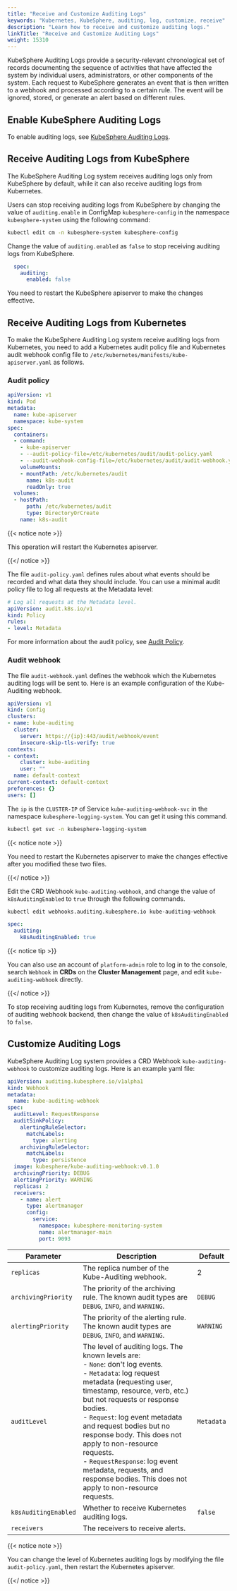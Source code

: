 ```yaml
---
title: "Receive and Customize Auditing Logs"
keywords: "Kubernetes, KubeSphere, auditing, log, customize, receive"
description: "Learn how to receive and customize auditing logs."
linkTitle: "Receive and Customize Auditing Logs"
weight: 15310
---
```


KubeSphere Auditing Logs provide a security-relevant chronological set of records documenting the sequence of activities that have affected the system by individual users, administrators, or other components of the system. Each request to KubeSphere generates an event that is then written to a webhook and processed according to a certain rule. The event will be ignored, stored, or generate an alert based on different rules.

## Enable KubeSphere Auditing Logs

To enable auditing logs, see [KubeSphere Auditing Logs](../../../pluggable-components/auditing-logs/).

## Receive Auditing Logs from KubeSphere

The KubeSphere Auditing Log system receives auditing logs only from KubeSphere by default, while it can also receive auditing logs from Kubernetes.

Users can stop receiving auditing logs from KubeSphere by changing the value of `auditing.enable` in ConfigMap `kubesphere-config` in the namespace `kubesphere-system` using the following command: 

```bash
kubectl edit cm -n kubesphere-system kubesphere-config
```

Change the value of `auditing.enabled` as `false` to stop receiving auditing logs from KubeSphere.

```yaml
  spec:
    auditing:
      enabled: false
```

You need to restart the KubeSphere apiserver to make the changes effective.

## Receive Auditing Logs from Kubernetes

To make the KubeSphere Auditing Log system receive auditing logs from Kubernetes, you need to add a Kubernetes audit policy file and Kubernetes audit webhook config file to `/etc/kubernetes/manifests/kube-apiserver.yaml` as follows.

### Audit policy

```yaml
apiVersion: v1
kind: Pod
metadata:
  name: kube-apiserver
  namespace: kube-system
spec:
  containers:
  - command:
    - kube-apiserver
    - --audit-policy-file=/etc/kubernetes/audit/audit-policy.yaml
    - --audit-webhook-config-file=/etc/kubernetes/audit/audit-webhook.yaml
    volumeMounts:
    - mountPath: /etc/kubernetes/audit
      name: k8s-audit
      readOnly: true
  volumes:
  - hostPath:
      path: /etc/kubernetes/audit
      type: DirectoryOrCreate
    name: k8s-audit
```

{{< notice note >}} 

This operation will restart the Kubernetes apiserver.

{{</ notice >}}  

The file `audit-policy.yaml` defines rules about what events should be recorded and what data they should include. You can use a minimal audit policy file to log all requests at the Metadata level:

```yaml
# Log all requests at the Metadata level.
apiVersion: audit.k8s.io/v1
kind: Policy
rules:
- level: Metadata
```

For more information about the audit policy, see [Audit Policy](https://kubernetes.io/docs/tasks/debug-application-cluster/audit/#audit-policy).

### Audit webhook

The file `audit-webhook.yaml` defines the webhook which the Kubernetes auditing logs will be sent to. Here is an example configuration of the Kube-Auditing webhook.

```yaml
apiVersion: v1
kind: Config
clusters:
- name: kube-auditing
  cluster:
    server: https://{ip}:443/audit/webhook/event
    insecure-skip-tls-verify: true
contexts:
- context:
    cluster: kube-auditing
    user: ""
  name: default-context
current-context: default-context
preferences: {}
users: []
```

The `ip` is the `CLUSTER-IP` of Service `kube-auditing-webhook-svc` in the namespace `kubesphere-logging-system`. You can get it using this command.

```bash
kubectl get svc -n kubesphere-logging-system
```

{{< notice note >}}

You need to restart the Kubernetes apiserver to make the changes effective after you modified these two files.

{{</ notice >}} 

Edit the CRD Webhook `kube-auditing-webhook`, and change the value of `k8sAuditingEnabled` to `true` through the following commands.

```bash
kubectl edit webhooks.auditing.kubesphere.io kube-auditing-webhook
```

```yaml
spec:
  auditing:
    k8sAuditingEnabled: true
```
{{< notice tip >}} 

You can also use an account of `platform-admin` role to log in to the console, search `Webhook` in **CRDs** on the **Cluster Management** page, and edit `kube-auditing-webhook` directly.

{{</ notice >}}

To stop receiving auditing logs from Kubernetes, remove the configuration of auditing webhook backend, then change the value of `k8sAuditingEnabled` to `false`.

## Customize Auditing Logs

KubeSphere Auditing Log system provides a CRD Webhook `kube-auditing-webhook` to customize auditing logs. Here is an example yaml file:

```yaml
apiVersion: auditing.kubesphere.io/v1alpha1
kind: Webhook
metadata:
  name: kube-auditing-webhook
spec:
  auditLevel: RequestResponse
  auditSinkPolicy:
    alertingRuleSelector:
      matchLabels:
        type: alerting
    archivingRuleSelector:
      matchLabels: 
        type: persistence
  image: kubesphere/kube-auditing-webhook:v0.1.0
  archivingPriority: DEBUG
  alertingPriority: WARNING
  replicas: 2
  receivers:
    - name: alert
      type: alertmanager
      config:
        service:
          namespace: kubesphere-monitoring-system
          name: alertmanager-main
          port: 9093
```

 Parameter          | Description | Default
 ---                | ---         | ---
 `replicas`         | The replica number of the Kube-Auditing webhook. | 2
 `archivingPriority` | The priority of the archiving rule. The known audit types are `DEBUG`, `INFO`, and `WARNING`. | `DEBUG` 
 `alertingPriority` | The priority of the alerting rule. The known audit types are `DEBUG`, `INFO`, and `WARNING`. | `WARNING` 
 `auditLevel`       | The level of auditing logs. The known levels are: <br> - `None`: don't log events. <br> - `Metadata`: log request metadata (requesting user, timestamp, resource, verb, etc.) but not requests or response bodies. <br> - `Request`: log event metadata and request bodies but no response body. This does not apply to non-resource requests. <br> - `RequestResponse`: log event metadata, requests, and response bodies. This does not apply to non-resource requests. | `Metadata` 
 `k8sAuditingEnabled` | Whether to receive Kubernetes auditing logs. | `false` 
 `receivers`        | The receivers to receive alerts. |

{{< notice note >}} 

You can change the level of Kubernetes auditing logs by modifying the file `audit-policy.yaml`, then restart the Kubernetes apiserver.

{{</ notice >}} 